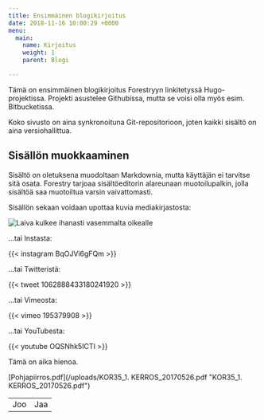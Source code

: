 ```yaml
---
title: Ensimmäinen blogikirjoitus
date: 2018-11-16 10:00:29 +0000
menu:
  main:
    name: Kirjoitus
    weight: 1
    parent: Blogi

---
```

Tämä on ensimmäinen blogikirjoitus Forestryyn linkitetyssä Hugo-projektissa. Projekti asustelee Githubissa, mutta se voisi olla myös esim. Bitbucketissa.

Koko sivusto on aina synkronoituna Git-repositorioon, joten kaikki sisältö on aina versiohallittua.

## Sisällön muokkaaminen

Sisältö on oletuksena muodoltaan Markdownia, mutta käyttäjän ei tarvitse sitä osata. Forestry tarjoaa sisältöeditorin alareunaan muotoilupalkin, jolla sisältöä saa muotoiltua varsin vaivattomasti.

Sisällön sekaan voidaan upottaa kuvia mediakirjastosta:

![Laiva kulkee ihanasti vasemmalta oikealle](/uploads/cameron-venti-1126957-unsplash.jpg "Photo from Unsplash.com")

...tai Instasta:

{{< instagram BqOJVi6gFQm >}}

...tai Twitteristä:

{{< tweet 1062888433180241920 >}}

...tai Vimeosta:

{{< vimeo 195379908 >}}

...tai YouTubesta:

{{< youtube OQSNhk5ICTI >}}

Tämä on aika hienoa.

[Pohjapiirros.pdf](/uploads/KOR35_1. KERROS_20170526.pdf "KOR35_1. KERROS_20170526.pdf")

<table>
  <tr>
  	<td>Joo</td>
    <td>Jaa</td>
  </tr>
</table>